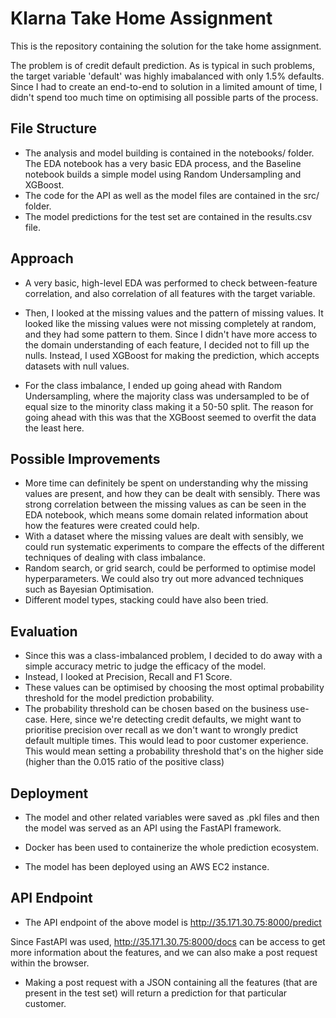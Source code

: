 # Klarna Take Home Assignment

This is the repository containing the solution for the take home assignment.

The problem is of credit default prediction. As is typical in such problems, the target variable 'default' was highly imabalanced with only 1.5% defaults. 
Since I had to create an end-to-end to solution in a limited amount of time, I didn't spend too much time on optimising all possible parts of the process. 

## File Structure

- The analysis and model building is contained in the notebooks/ folder. The EDA notebook has a very basic EDA process, and the Baseline notebook builds a simple model using Random Undersampling and XGBoost. 
- The code for the API as well as the model files are contained in the src/ folder.
- The model predictions for the test set are contained in the results.csv file.

## Approach 

- A very basic, high-level EDA was performed to check between-feature correlation, and also correlation of all features with the target variable. 

- Then, I looked at the missing values and the pattern of missing values. It looked like the missing values were not missing completely at random, and they had some pattern to them. Since I didn't have more access to the domain understanding of each feature, I decided not to fill up the nulls. Instead, I used XGBoost for making the prediction, which accepts datasets with null values. 

- For the class imbalance, I ended up going ahead with Random Undersampling, where the majority class was undersampled to be of equal size to the minority class making it a 50-50 split. The reason for going ahead with this was that the XGBoost seemed to overfit the data the least here.

## Possible Improvements

- More time can definitely be spent on understanding why the missing values are present, and how they can be dealt with sensibly. There was strong correlation between the missing values as can be seen in the EDA notebook, which means some domain related information about how the features were created could help. 
- With a dataset where the missing values are dealt with sensibly, we could run systematic experiments to compare the effects of the different techniques of dealing with class imbalance. 
- Random search, or grid search, could be performed to optimise model hyperparameters. We could also try out more advanced techniques such as Bayesian Optimisation.
- Different model types, stacking could have also been tried. 

## Evaluation

- Since this was a class-imbalanced problem, I decided to do away with a simple accuracy metric to judge the efficacy of the model. 
- Instead, I looked at Precision, Recall and F1 Score. 
- These values can be optimised by choosing the most optimal probability threshold for the model prediction probability. 
- The probability threshold can be chosen based on the business use-case. Here, since we're detecting credit defaults, we might want to prioritise precision over recall as we don't want to wrongly predict default multiple times. This would lead to poor customer experience. 
This would mean setting a probability threshold that's on the higher side (higher than the 0.015 ratio of the positive class)

## Deployment

- The model and other related variables were saved as .pkl files and then the model was served as an API using the FastAPI framework.

- Docker has been used to containerize the whole prediction ecosystem. 

- The model has been deployed using an AWS EC2 instance. 

## API Endpoint

- The API endpoint of the above model is http://35.171.30.75:8000/predict

Since FastAPI was used, http://35.171.30.75:8000/docs can be access to get more information about the features, and we can also make a post request within the browser. 
- Making a post request with a JSON containing all the features (that are present in the test set) will return a prediction for that particular customer. 
